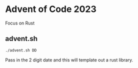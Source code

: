 # Advent of Code 2023
Focus on Rust

## advent.sh
```bash
./advent.sh DD
```

Pass in the 2 digit date and this will template out a rust library.

